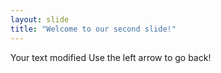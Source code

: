 ```yaml
---
layout: slide
title: "Welcome to our second slide!"
---
```

Your text modified
Use the left arrow to go back!